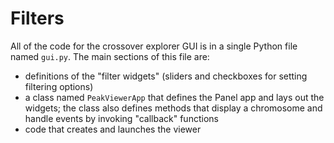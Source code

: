 # Filters

All of the code for the crossover explorer GUI is in a single Python file
named `gui.py`.
The main sections of this file are:

* definitions of the "filter widgets" (sliders and checkboxes for setting filtering options)
* a class named `PeakViewerApp` that defines the Panel app and lays out the widgets;
the class also defines methods that display a chromosome and handle events by invoking "callback" functions
* code that creates and launches the viewer

